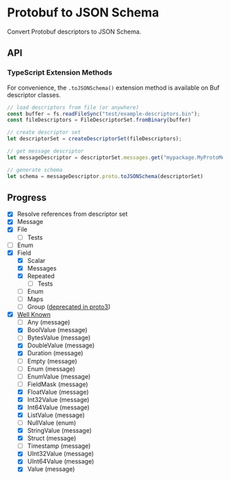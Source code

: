 # Protobuf to JSON Schema

Convert Protobuf descriptors to JSON Schema.

## API




### TypeScript Extension Methods

For convenience, the `.toJSONSchema()` extension method is available on Buf descriptor classes.

```ts
// load descriptors from file (or anywhere)
const buffer = fs.readFileSync("test/example-descriptors.bin");
const fileDescriptors = FileDescriptorSet.fromBinary(buffer)

// create descriptor set
let descriptorSet = createDescriptorSet(fileDescriptors);

// get message descriptor
let messageDescriptor = descriptorSet.messages.get("mypackage.MyProtoMessage")

// generate schema
let schema = messageDescriptor.proto.toJSONSchema(descriptorSet)
``````


## Progress

- [x] Resolve references from descriptor set
- [x] Message
- [x] File
    - [ ] Tests
- [ ] Enum
- [x] Field
    - [x] Scalar
    - [x] Messages
    - [x] Repeated
        - [ ] Tests
    - [ ] Enum
    - [ ] Maps
    - [ ] Group ([deprecated in proto3](https://protobuf.dev/reference/protobuf/proto2-spec/#group_field))
- [x] [Well Known](https://protobuf.dev/reference/protobuf/google.protobuf/)
    - [ ] Any (message)
    - [x] BoolValue (message)
    - [ ] BytesValue (message)
    - [x] DoubleValue (message)
    - [x] Duration (message)
    - [ ] Empty (message)
    - [ ] Enum (message)
    - [ ] EnumValue (message)
    - [ ] FieldMask (message)
    - [x] FloatValue (message)
    - [x] Int32Value (message)
    - [x] Int64Value (message)
    - [x] ListValue (message)
    - [ ] NullValue (enum)
    - [x] StringValue (message)
    - [x] Struct (message)
    - [ ] Timestamp (message)
    - [x] UInt32Value (message)
    - [x] UInt64Value (message)
    - [x] Value (message)
